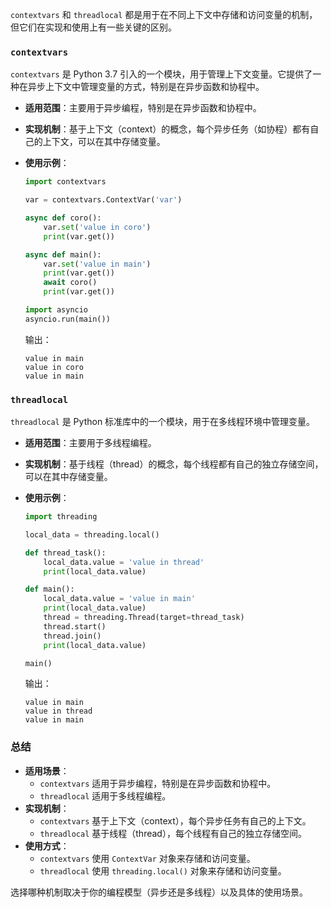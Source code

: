 `contextvars` 和 `threadlocal` 都是用于在不同上下文中存储和访问变量的机制，但它们在实现和使用上有一些关键的区别。

### `contextvars`

`contextvars` 是 Python 3.7 引入的一个模块，用于管理上下文变量。它提供了一种在异步上下文中管理变量的方式，特别是在异步函数和协程中。

- **适用范围**：主要用于异步编程，特别是在异步函数和协程中。
- **实现机制**：基于上下文（context）的概念，每个异步任务（如协程）都有自己的上下文，可以在其中存储变量。
- **使用示例**：

  ```python
  import contextvars

  var = contextvars.ContextVar('var')

  async def coro():
      var.set('value in coro')
      print(var.get())

  async def main():
      var.set('value in main')
      print(var.get())
      await coro()
      print(var.get())

  import asyncio
  asyncio.run(main())
  ```

  输出：
  ```
  value in main
  value in coro
  value in main
  ```

### `threadlocal`

`threadlocal` 是 Python 标准库中的一个模块，用于在多线程环境中管理变量。

- **适用范围**：主要用于多线程编程。
- **实现机制**：基于线程（thread）的概念，每个线程都有自己的独立存储空间，可以在其中存储变量。
- **使用示例**：

  ```python
  import threading

  local_data = threading.local()

  def thread_task():
      local_data.value = 'value in thread'
      print(local_data.value)

  def main():
      local_data.value = 'value in main'
      print(local_data.value)
      thread = threading.Thread(target=thread_task)
      thread.start()
      thread.join()
      print(local_data.value)

  main()
  ```

  输出：
  ```
  value in main
  value in thread
  value in main
  ```

### 总结

- **适用场景**：
  - `contextvars` 适用于异步编程，特别是在异步函数和协程中。
  - `threadlocal` 适用于多线程编程。
- **实现机制**：
  - `contextvars` 基于上下文（context），每个异步任务有自己的上下文。
  - `threadlocal` 基于线程（thread），每个线程有自己的独立存储空间。
- **使用方式**：
  - `contextvars` 使用 `ContextVar` 对象来存储和访问变量。
  - `threadlocal` 使用 `threading.local()` 对象来存储和访问变量。

选择哪种机制取决于你的编程模型（异步还是多线程）以及具体的使用场景。
